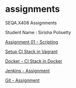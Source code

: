 # assignments
SEQA.X408 Assignments

Student Name : Sirisha Polisetty

[Assignment 01 - Scripting](assignment1-scripting/Readme.md)

[Setup CI Stack in Vagrant](setup-ci-stack-in-vagrant/Readme.md)

[Docker - CI Stack in Docker](docker-ci-stack-in-docker/Readme.md)

[Jenkins - Assignment](jenkins-assignment/Readme.md)

[Git - Assignment](git-assignment/Readme.md)